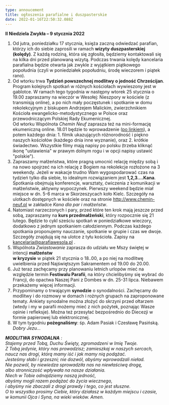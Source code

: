 ```yaml
---
type: annoucement
title: ogłoszenia parafialne i duszpasterskie
date: 2022-01-16T22:50:32.088Z
---
```

<!--StartFragment-->

**II Niedziela Zwykła – 9 stycznia 2022**

1. Od jutra, poniedziałku 17 stycznia, księża zaczną odwiedzać parafian, którzy ich do siebie zaprosili w ramach **wizyty duszpasterskiej (kolędy)**. Z każdą rodziną, która się zgłosiła, będziemy kontaktowali się na kilka dni przed planowaną wizytą. Podczas trwania kolędy kancelaria parafialna będzie otwarta jak zwykle z wyjątkiem piątkowego popołudnia (czyli w poniedziałek popołudniu, środę wieczorem i piątek rano).
2. Od wtorku trwa **Tydzień powszechnej modlitwy o jedność Chrześcijan**. Program kolejnych spotkań w różnych kościołach wywieszony jest w gablotce. W ramach tego tygodnia w następny wtorek 25 stycznia o 19.00 zapraszamy na wieczór w Wesołej: Nieszpory w kościele (z transmisją online), a po nich mały poczęstunek i spotkanie w domu rekolekcyjnym z biskupem Andrzejem Malickim, zwierzchnikiem Kościoła ewangelicko-metodystycznego w Polsce oraz przewodniczącym Polskiej Rady Ekumenicznej.\
   Od wtorku Wspólnota *Chemin Neuf* zaprasza też na mini-formację ekumeniczną online. 18.01 będzie to wprowadzenie ([po linkiem](https://www.youtube.com/watch?v=zWZCO46wSaM)), a potem każdego dnia: 1. filmik ukazujących różnorodność i piękno naszych kościołów (każdego dnia inne wyznanie), oraz 2. krótkie świadectwo. Wszystkie filmy mają napisy po polsku (trzeba kliknąć ikonę "ustawienia" w prawym dolnym rogu i w opcji napisy ustawić "polskie").
3. Zapraszamy małżeństwa, które pragną umocnić relację między sobą i na nowo spojrzeć na ich relację z Bogiem na rekolekcje rozłożone na 3 weekendy. Jeżeli w wakacje trudno Wam wygospodarować czas na tydzień tylko dla siebie, to idealnym rozwiązaniem jest **1,2,3….Kana**. Spotkania obejmują konferencje, warsztaty, ćwiczenia z komunikacji w małżeństwie, aktywny wypoczynek. Pierwszy weekend będzie miał miejsce w dn. 5-6 marca w Skorzeszycach koło Kielc. Szczegóły na ulotkach dostępnych w kościele oraz na stronie <http://www.chemin-neuf.pl> w zakładce *Kana dla par i małżeństw*.
4. Natomiast narzeczonych i pary, przed które ten krok mają jeszcze przed sobą, zapraszamy na **kurs przedmałżeński**, który rozpocznie się 21 lutego. Będzie to cykl sześciu spotkań w poniedziałkowe wieczory, dodatkowo z jednym spotkaniem całodziennym. Podczas każdego spotkania proponujemy nauczanie, spotkanie w grupie i czas we dwoje. Szczegóły znajdują się na ulotce z tyłu kościoła. Zapisy na [kancelaria@parafiawesola.pl](mailto:kancelaria@parafiawesola.pl) .
5. Wspólnota *Zwiastowanie* zaprasza do udziału we Mszy świętej w intencji **małżeństw\
   w kryzysie** w piątek 21 stycznia o 18..00, a po niej na modlitwę uwielbienia przed Najświętszym Sakramentem od 19.00 do 20.00.
6. Już teraz zachęcamy przy planowaniu letnich urlopów mieć na względzie termin **Festiwalu Parafii**, na który chcielibyśmy się wybrać do Francji, do opactwa Naszej Pani z Dombes w dn. 25-31 lipca. Niebawem przekażemy więcej informacji.
7. Przypominamy o trwającym **synodzie** o synodalności. Zachęcamy do modlitwy i do rozmowy w domach i rożnych grupach na zaproponowane tematy. Ankiety synodalne można złożyć do skrzyni przed ołtarzem (wtedy i my w parafii możemy mieć z nich pożytek, poznając Wasze opinie i refleksje). Można też przesyłać bezpośrednio do Diecezji w formie papierowej lub elektronicznej.
8. W tym tygodniu **pożegnaliśmy**: śp. Adam Pasiak i Czesławę Pasińską. *Dobry Jezu…*

***MODLITWA SYNODALNA** :* \
*Stajemy przed Tobą, Duchu Święty, zgromadzeni w Imię Twoje.\
Z Tobą jedynie, który nas prowadzisz; zamieszkaj w naszych sercach,* \
*naucz nas drogi, którą mamy iść i jak mamy nią podążać.* \
*Jesteśmy słabi i grzeszni; nie dozwól, abyśmy wprowadzali nieład.\
Nie pozwól, by niewiedza sprowadziła nas na niewłaściwą drogę,* \
*albo stronniczość wpływała na nasze działania.* \
*Niech w Tobie odnajdziemy naszą jedność,* \
*abyśmy mogli razem podążać do życia wiecznego,* \
*i abyśmy nie zbaczali z drogi prawdy i tego, co jest słuszne.\
O to wszystko prosimy Ciebie, który działasz w każdym miejscu i czasie,\
w komunii Ojca i Syna, na wieki wieków. Amen.*

<!--EndFragment-->